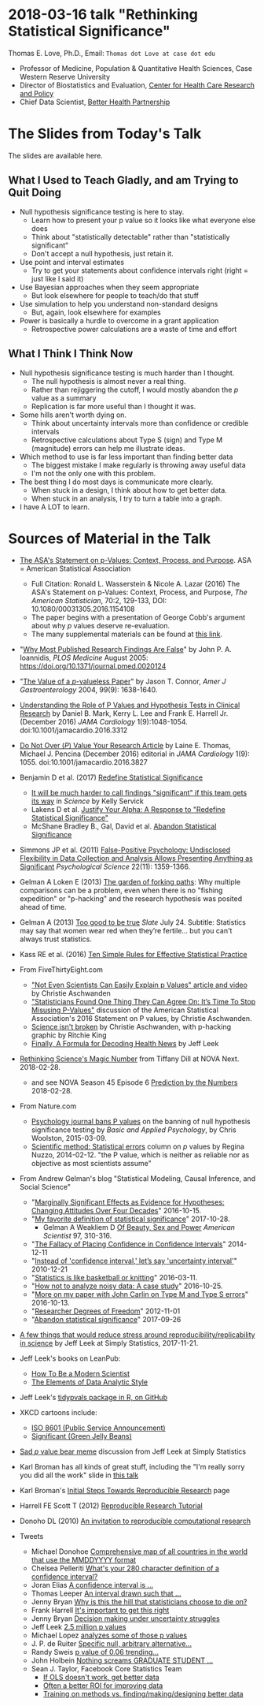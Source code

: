 # 2018-03-16 talk "Rethinking Statistical Significance"

Thomas E. Love, Ph.D., Email: `Thomas dot Love at case dot edu`

- Professor of Medicine, Population & Quantitative Health Sciences, Case Western Reserve University
- Director of Biostatistics and Evaluation, [Center for Health Care Research and Policy](http://chrp.org/)
- Chief Data Scientist, [Better Health Partnership](http://betterhealthpartnership.org/)

# The Slides from Today's Talk

The slides are available here.

## What I Used to Teach Gladly, and am Trying to Quit Doing

- Null hypothesis significance testing is here to stay.
    - Learn how to present your p value so it looks like what everyone else does
    - Think about "statistically detectable" rather than "statistically significant"
    - Don't accept a null hypothesis, just retain it.
- Use point and interval estimates
    - Try to get your statements about confidence intervals right (right = just like I said it)
- Use Bayesian approaches when they seem appropriate
    - But look elsewhere for people to teach/do that stuff
- Use simulation to help you understand non-standard designs
    - But, again, look elsewhere for examples
- Power is basically a hurdle to overcome in a grant application
    - Retrospective power calculations are a waste of time and effort
    
## What I Think I Think Now

- Null hypothesis significance testing is much harder than I thought.
    - The null hypothesis is almost never a real thing.
    - Rather than rejiggering the cutoff, I would mostly abandon the *p* value as a summary
    - Replication is far more useful than I thought it was.
- Some hills aren't worth dying on.
    - Think about uncertainty intervals more than confidence or credible intervals
    - Retrospective calculations about Type S (sign) and Type M (magnitude) errors can help me illustrate ideas.
- Which method to use is far less important than finding better data
    - The biggest mistake I make regularly is throwing away useful data
    - I'm not the only one with this problem.
- The best thing I do most days is communicate more clearly.
    - When stuck in a design, I think about how to get better data.
    - When stuck in an analysis, I try to turn a table into a graph.
- I have A LOT to learn.

# Sources of Material in the Talk

- [The ASA's Statement on p-Values: Context, Process, and Purpose](https://amstat.tandfonline.com/doi/full/10.1080/00031305.2016.1154108?scroll=top&needAccess=true#.Wqqvlej4-Uk). ASA = American Statistical Association
    - Full Citation: Ronald L. Wasserstein & Nicole A. Lazar (2016) The ASA's Statement on p-Values: Context, Process, and Purpose, *The American Statistician*, 70:2, 129-133, DOI: 10.1080/00031305.2016.1154108
    - The paper begins with a presentation of George Cobb's argument about why *p* values deserve re-evaluation.
    - The many supplemental materials can be found at [this link](https://www.tandfonline.com/doi/suppl/10.1080/00031305.2016.1154108?scroll=top). 
- "[Why Most Published Research Findings Are False](http://journals.plos.org/plosmedicine/article?id=10.1371/journal.pmed.0020124)" by John P. A. Ioannidis, *PLOS Medicine* August 2005: https://doi.org/10.1371/journal.pmed.0020124
- "[The Value of a *p*-valueless Paper](https://www.nature.com/ajg/journal/v99/n9/pdf/ajg2004321a.pdf?origin=ppub&foxtrotcallback=true)" by Jason T. Connor, *Amer J Gastroenterology* 2004, 99(9): 1638-1640.
- [Understanding the Role of P Values and Hypothesis Tests in Clinical Research](https://jamanetwork.com/journals/jamacardiology/fullarticle/2566171) by Daniel B. Mark, Kerry L. Lee and Frank E. Harrell Jr. (December 2016) *JAMA Cardiology* 1(9):1048-1054. doi:10.1001/jamacardio.2016.3312
- [Do Not Over (*P*) Value Your Research Article](https://jamanetwork.com/journals/jamacardiology/fullarticle/2566166) by Laine E. Thomas, Michael J. Pencina (December 2016) editorial in *JAMA Cardiology*  1(9): 1055. doi:10.1001/jamacardio.2016.3827
- Benjamin D et al. (2017) [Redefine Statistical Significance](https://psyarxiv.com/mky9j/)
    - [It will be much harder to call findings "significant" if this team gets its way](http://www.sciencemag.org/news/2017/07/it-will-be-much-harder-call-new-findings-significant-if-team-gets-its-way) in *Science* by Kelly Servick
    - Lakens D et al. [Justify Your Alpha: A Response to "Redefine Statistical Significance"](https://psyarxiv.com/9s3y6)
    - McShane Bradley B., Gal, David et al. [Abandon Statistical Significance](http://www.stat.columbia.edu/~gelman/research/unpublished/abandon.pdf)
- Simmons JP et al. (2011) [False-Positive Psychology: Undisclosed Flexibility in Data Collection and Analysis Allows Presenting Anything as Significant](http://journals.sagepub.com/doi/abs/10.1177/0956797611417632) *Psychological Science* 22(11): 1359-1366. 
- Gelman A Loken E (2013) [The garden of forking paths](http://www.stat.columbia.edu/~gelman/research/unpublished/p_hacking.pdf): Why multiple comparisons can be a problem, even when there is no "fishing expedition" or "p-hacking" and the research hypothesis was posited ahead of time.
- Gelman A (2013) [Too good to be true](http://www.slate.com/articles/health_and_science/science/2013/07/statistics_and_psychology_multiple_comparisons_give_spurious_results.html) *Slate* July 24. Subtitle: Statistics may say that women wear red when they’re fertile... but you can't always trust statistics.
- Kass RE et al. (2016) [Ten Simple Rules for Effective Statistical Practice](http://journals.plos.org/ploscompbiol/article?id=10.1371/journal.pcbi.1004961)
- From FiveThirtyEight.com
    - ["Not Even Scientists Can Easily Explain p Values" article and video](http://fivethirtyeight.com/features/not-even-scientists-can-easily-explain-p-values/) by Christie Aschwanden
    - ["Statisticians Found One Thing They Can Agree On: It’s Time To Stop Misusing P-Values"](http://fivethirtyeight.com/features/statisticians-found-one-thing-they-can-agree-on-its-time-to-stop-misusing-p-values/) discussion of the American Statistical Association's 2016 Statement on P values, by Christie Aschwanden.
    - [Science isn't broken](https://fivethirtyeight.com/features/science-isnt-broken) by Christie Aschwanden, with p-hacking graphic by Ritchie King
    - [Finally, A Formula for Decoding Health News](https://fivethirtyeight.com/features/a-formula-for-decoding-health-news/) by Jeff Leek
- [Rethinking Science's Magic Number](http://www.pbs.org/wgbh/nova/next/body/rethinking-sciences-magic-number/) from Tiffany Dill at NOVA Next. 2018-02-28.
    - and see NOVA Season 45 Episode 6 [Prediction by the Numbers](http://www.pbs.org/video/prediction-by-the-numbers-hg2znc/) 2018-02-28.
- From Nature.com
    - [Psychology journal bans P values](http://www.nature.com/news/psychology-journal-bans-p-values-1.17001) on the banning of null hypothesis significance testing by *Basic and Applied Psychology*, by Chris Woolston, 2015-03-09.
    - [Scientific method: Statistical errors](https://www.nature.com/news/scientific-method-statistical-errors-1.14700) column on *p* values by Regina Nuzzo, 2014-02-12. "the P value, which is neither as reliable nor as objective as most scientists assume"
- From Andrew Gelman's blog "Statistical Modeling, Causal Inference, and Social Science"
    - "[Marginally Significant Effects as Evidence for Hypotheses: Changing Attitudes Over Four Decades](http://andrewgelman.com/2016/10/15/marginally-significant-effects-as-evidence-for-hypotheses-changing-attitudes-over-four-decades/)" 2016-10-15.
    - "[My favorite definition of statistical significance](http://andrewgelman.com/2017/10/28/favorite-definition-statistical-significance/)" 2017-10-28.
        - Gelman A Weakliem D [Of Beauty, Sex and Power](http://www.stat.columbia.edu/~gelman/research/published/power5r.pdf) *American Scientist* 97, 310-316.
    - "[The Fallacy of Placing Confidence in Confidence Intervals](http://andrewgelman.com/2014/12/11/fallacy-placing-confidence-confidence-intervals/)" 2014-12-11
    - "[Instead of 'confidence interval,' let’s say 'uncertainty interval'](http://andrewgelman.com/2010/12/21/lets_say_uncert/)" 2010-12-21
    - "[Statistics is like basketball or knitting](http://andrewgelman.com/2016/03/11/statistics-is-like-basketball-or-knitting/)" 2016-03-11.
    - "[How not to analyze noisy data: A case study](http://andrewgelman.com/2016/10/25/how-not-to-analyze-noisy-data-a-case-study/)" 2016-10-25.
    - "[More on my paper with John Carlin on Type M and Type S errors](http://andrewgelman.com/2016/11/13/more-on-my-paper-with-john-carlin-on-type-m-and-type-s-errors/)" 2016-10-13.
    - "[Researcher Degrees of Freedom](http://andrewgelman.com/2012/11/01/researcher-degrees-of-freedom/)" 2012-11-01
    - "[Abandon statistical significance](http://andrewgelman.com/2017/09/26/abandon-statistical-significance/)" 2017-09-26

- [A few things that would reduce stress around reproducibility/replicability in science](https://simplystatistics.org/2017/11/21/rr-sress/) by Jeff Leek at Simply Statistics, 2017-11-21.
- Jeff Leek's books on LeanPub:
    - [How To Be a Modern Scientist](https://leanpub.com/modernscientist)
    - [The Elements of Data Analytic Style](https://leanpub.com/datastyle)
- Jeff Leek's [tidypvals package in R, on GitHub](https://github.com/jtleek/tidypvals)
- XKCD cartoons include:
    - [ISO 8601 (Public Service Announcement)](https://xkcd.com/1179/)
    - [Significant (Green Jelly Beans)](https://xkcd.com/882/)
- [Sad *p* value bear meme](https://simplystatistics.org/2013/08/26/statistics-meme-sad-p-value-bear/) discussion from Jeff Leek at Simply Statistics
- Karl Broman has all kinds of great stuff, including the "I'm really sorry you did all the work" slide in [this talk](https://www.biostat.wisc.edu/~kbroman/presentations/repro_research_UMass2016.pdf) 
 - Karl Broman's [Initial Steps Towards Reproducible Research](http://kbroman.org/steps2rr/) page
 - Harrell FE Scott T (2012) [Reproducible Research Tutorial](http://biostat.mc.vanderbilt.edu/wiki/pub/Main/ReproducibleResearchTutorial/HarrellScottTutorial-useR2012.pdf)
 - Donoho DL (2010) [An invitation to reproducible computational research](https://academic.oup.com/biostatistics/article/11/3/385/257703)
- Tweets
    - Michael Donohoe [Comprehensive map of all countries in the world that use the MMDDYYYY format](https://twitter.com/donohoe/status/597876118688026624)
    - Chelsea Pelleriti [What's your 280 character definition of a confidence interval?](https://twitter.com/ChelseaParlett/status/973657698536366080)
    - Joran Elias [A confidence interval is ...](https://twitter.com/joranelias/status/973662113657843712)
    - Thomas Leeper [An interval drawn such that ...](https://twitter.com/thosjleeper/status/973664676897837057)
    - Jenny Bryan [Why is this the hill that statisticians choose to die on?](https://twitter.com/JennyBryan/status/946433827076939776)
    - Frank Harrell [It's important to get this right](https://twitter.com/f2harrell/status/946437578391216129)
    - Jenny Bryan [Decision making under uncertainty struggles](https://twitter.com/JennyBryan/status/94644114851556)
    - Jeff Leek [2.5 million p values](https://twitter.com/jtleek/status/890180014733492225)
    - Michael Lopez [analyzes some of those p values](https://twitter.com/StatsbyLopez/status/890230164042469376)
    - J. P. de Ruiter [Specific null, arbitrary alternative...](https://twitter.com/JPdeRuiter/status/963481008417988609)
    - Randy Sweis [p value of 0.06 trending...](https://twitter.com/RandySweisMD/status/951828002807132160)
    - John Holbein [Nothing screams GRADUATE STUDENT ...](https://twitter.com/JohnHolbein1/status/967815244574703616)
    - Sean J. Taylor, Facebook Core Statistics Team
        - [If OLS doesn't work, get better data](https://twitter.com/seanjtaylor/status/967940381831716864) 
        - [Often a better ROI for improving data](https://twitter.com/seanjtaylor/status/968145837976051712) 
        - [Training on methods vs. finding/making/designing better data](https://twitter.com/seanjtaylor/status/968147593845813250)

